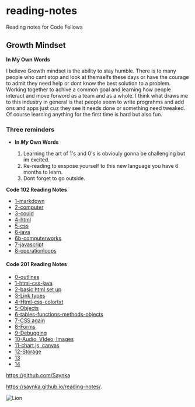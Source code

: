 # reading-notes
Reading notes for Code Fellows

## Growth Mindset
 
 
 **In My Own Words**
 
 I believe Growth mindset is the ability to stay humble. There is to many people who cant stop and look at themselfs these days or have the courage to admit they need help or dont know the best solution to a problem. Working together to achive a common goal and learning how people interact and move forword as a team and as a whole. I think what draws me to this industry in general is that people seem to write prograhms and add ons and apps just cuz they see it needs done or something need tweaked. Of course learning anything for the first time is hard but also fun.
 
### Three reminders 


* **In _My_ Own Words**

  1. Learning the art of 1's and 0's is obviouly gonna be challenging but im excited.
  2. Re-reading to exspose yourself to this new language you have 6 months to learn.
  3. Dont forget to go outside. 

 **Code 102 Reading Notes**
  
* [1-markdown](1-markdown.md)
* [2-computer](2-computer.md)
* [3-could](3-computer.md)
* [4-html](4-html.md)
* [5-css](5-css.md)
* [6-java](6-java.md)
* [6b-computerworks](6b-computerworks.md)
* [7-javascript](7-javascript.md)
* [8-operationloops](8-operationloops.md)

#### Code 201 Reading Notes

* [0-outlines](class-01.md)
* [1-html-css-java](class-02.md)
* [2-basic html set up](class-03.md)
* [3-Link types](class-04.md)
* [4-Html-css-colortxt](class-05.md)
* [5-Objects](class-06.md)
* [6-tables-functions-methods-objects](class-07.md)
* [7-CSS again](class-08.md)
* [8-Forms](class-09.md)
* [9-Debugging](class-10.md)
* [10-Audio, VIdeo, Images](class-11.md)
* [11-chart.js, canvas ](class-12.md)
* [12-Storage](class-13.md)
* [13](class-14.md)
* [14](class-15.md)

 
https://github.com/Saynka

https://saynka.github.io/reading-notes/.


![Lion](https://images-wixmp-ed30a86b8c4ca887773594c2.wixmp.com/f/c86c729a-2ae0-4bbb-b4cd-6454fd70771c/d93h9lf-a8a7b55e-8120-430e-8a02-01f45106b0bd.jpg?token=eyJ0eXAiOiJKV1QiLCJhbGciOiJIUzI1NiJ9.eyJzdWIiOiJ1cm46YXBwOiIsImlzcyI6InVybjphcHA6Iiwib2JqIjpbW3sicGF0aCI6IlwvZlwvYzg2YzcyOWEtMmFlMC00YmJiLWI0Y2QtNjQ1NGZkNzA3NzFjXC9kOTNoOWxmLWE4YTdiNTVlLTgxMjAtNDMwZS04YTAyLTAxZjQ1MTA2YjBiZC5qcGcifV1dLCJhdWQiOlsidXJuOnNlcnZpY2U6ZmlsZS5kb3dubG9hZCJdfQ.Pgau1Odib_gTM4tS06JD6edYZA_A112bI8rd-P6kW1w)
